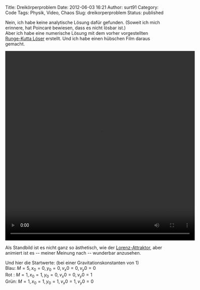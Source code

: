 Title: Dreikörperproblem
Date: 2012-06-03 16:21
Author: surt91
Category: Code
Tags: Physik, Video, Chaos
Slug: dreikorperproblem
Status: published

Nein, ich habe keine analytische Lösung dafür gefunden. (Soweit ich mich
erinnere, hat Poincaré bewiesen, dass es nicht lösbar ist.)  
Aber ich habe eine numerische Lösung mit dem vorher vorgestellten
[Runge-Kutta Löser]({filename}/schmetterlingseffekt.md)
erstellt. Und ich habe einen hübschen Film daraus gemacht.

<video controls="controls" height="600" width="600">
<source src="vid/dreiKorper.mp4" type="video/mp4"></source>
<source src="vid/dreiKorper.webm" type="video/webm"></source>
</video>

Als Standbild ist es nicht ganz so ästhetisch, wie der
[Lorenz-Attraktor]({filename}/schmetterlingseffekt.md),
aber animiert ist es -- meiner Meinung nach -- wunderbar anzusehen.

Und hier die Startwerte: (bei einer Gravitationskonstanten von 1)  
Blau: $M=5, x_0=0, y_0=0, v_x0=0, v_y0=0$  
Rot : $M=1, x_0=1, y_0=0, v_x0=0, v_y0=1$  
Grün: $M=1, x_0=1, y_0=1, v_x0=1, v_y0=0$
